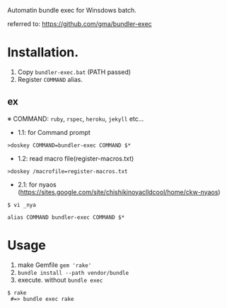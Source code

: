 Automatin bundle exec for Winsdows batch.

referred to: https://github.com/gma/bundler-exec

# Installation.

1. Copy `bundler-exec.bat` (PATH passed)
1. Register `COMMAND` alias.

## ex

※ COMMAND: `ruby`, `rspec`, `heroku`, `jekyll` etc...

- 1.1: for Command prompt

```
>doskey COMMAND=bundler-exec COMMAND $*
```

- 1.2: read macro file(register-macros.txt)

```
>doskey /macrofile=register-macros.txt
```

- 2.1: for nyaos (https://sites.google.com/site/chishikinoyaclldcool/home/ckw-nyaos)

```
$ vi _nya

alias COMMAND bundler-exec COMMAND $*
```

# Usage

1. make Gemfile `gem 'rake'`
1. `bundle install --path vendor/bundle`
1. execute. without `bundle exec`

```
$ rake
 #=> bundle exec rake
```
